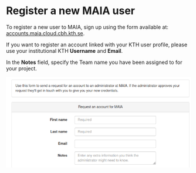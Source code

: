 # Register a new MAIA user

To register a new user to MAIA, sign up using the form available at: [accounts.maia.cloud.cbh.kth.se](https://accounts.maia.cloud.cbh.kth.se/request_account/).

If you want to register an account linked with your KTH user profile, please use your institutional KTH **Username** and **Email**.

In the **Notes** field, specify the Team name you have been assigned to for your project.

![img.png](images/Sign-UP_2.png)
